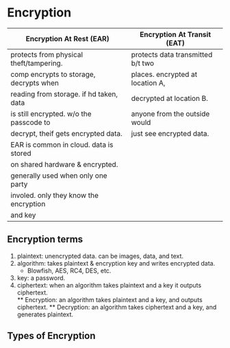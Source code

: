 # Encryption

|  Encryption At Rest (EAR)                |  Encryption At Transit  (EAT)      |
| ----------------------------------       | ------------------------------     |
| protects from physical theft/tampering.  | protects data transmitted b/t two  |
| comp encrypts to storage, decrypts when  | places. encrypted at location A,   |
| reading from storage. if hd taken, data  | decrypted at location B.           |
| is still encrypted. w/o the passcode to  | anyone from the outside would      |
| decrypt, theif gets encrypted data.      | just see encrypted data.           |
| EAR is common in cloud. data is stored   |                                    |
| on shared hardware & encrypted.          |                                    |
| generally used when only one party       |                                    |
| involed. only they know the encryption   |                                    |
| and key                                  |                                    |

## Encryption terms
1. plaintext: unencrypted data. can be images, data, and text.
2. algorithm: takes plaintext & encryption key and writes encrypted data.
    * Blowfish, AES, RC4, DES, etc.
3. key: a password.
4. ciphertext: when an algorithm takes plaintext and a key it outputs ciphertext.    
** Encryption: an algorithm takes plaintext and a key, and outputs ciphertext.
** Decryption: an algorithm takes ciphertext and a key, and generates plaintext.

## Types of Encryption